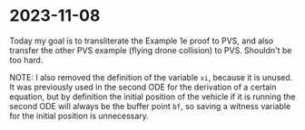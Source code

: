 2023-11-08
==========

Today my goal is to transliterate the Example 1e proof to PVS, and also transfer
the other PVS example (flying drone collision) to PVS. Shouldn't be too hard. 

NOTE: I also removed the definition of the variable `xi`, because it is unused.
It was previously used in the second ODE for the derivation of a certain
equation, but by definition the initial position of the vehicle if it is running
the second ODE will always be the buffer point `bf`, so saving a witness
variable for the initial position is unnecessary. 
